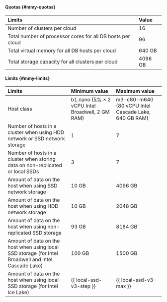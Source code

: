 #### Quotas {#mmy-quotas}

| Limits | Value |
| :------------------------------------------------------------------------------- | :--------- |
| Number of clusters per cloud | 16 |
| Total number of processor cores for all DB hosts per cloud | 96 |
| Total virtual memory for all DB hosts per cloud | 640 GB |
| Total storage capacity for all clusters per cloud | 4096 GB |

#### Limits {#mmy-limits}

| Limits | Minimum value | Maximum value |
| :------------------------------------------------------------------------------------------------------------------------------ | :------------------------------------------------------------------------------------------------------------------------------------------------------ | :----------------------------------------------------- |
| Host class | b1.nano ([5%](../../compute/concepts/performance-levels.md) × 2 vCPU Intel Broadwell, 2 GM RAM) | m3-c80-m640 (80 vCPU Intel Cascade Lake, 640 GB RAM) |
| Number of hosts in a cluster when using HDD network or SSD network storage | 1 | 7 |
| Number of hosts in a cluster when storing data on non-replicated or local SSDs | 3 | 7 |
| Amount of data on the host when using SSD network storage | 10 GB | 4096 GB |
| Amount of data on the host when using HDD network storage | 10 GB | 2048 GB |
| Amount of data on the host when using non-replicated SSD storage | 93 GB | 8184 GB |
| Amount of data on the host when using local SSD storage (for Intel Broadwell and Intel Cascade Lake) | 100 GB | 1500 GB |
| Amount of data on the host when using local SSD storage (for Intel Ice Lake) | {{ local-ssd-v3-step }} | {{ local-ssd-v3-max }} |
